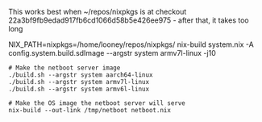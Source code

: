 
This works best when ~/repos/nixpkgs is at checkout 22a3bf9fb9edad917fb6cd1066d58b5e426ee975 - after that, it takes too long

NIX_PATH=nixpkgs=/home/looney/repos/nixpkgs/ nix-build system.nix -A config.system.build.sdImage  --argstr system armv7l-linux -j10

```
# Make the netboot server image
./build.sh --argstr system aarch64-linux
./build.sh --argstr system armv7l-linux
./build.sh --argstr system armv6l-linux

# Make the OS image the netboot server will serve
nix-build --out-link /tmp/netboot netboot.nix

```
